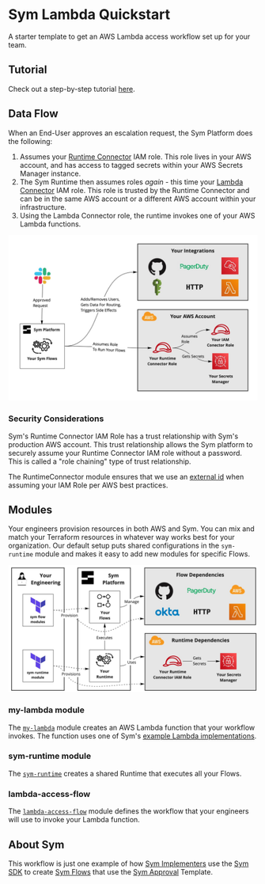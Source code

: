 # Sym Lambda Quickstart

A starter template to get an AWS Lambda access workflow set up for your team.

## Tutorial

Check out a step-by-step tutorial [here](https://lambda.tutorials.symops.com).

## Data Flow

When an End-User approves an escalation request, the Sym Platform does the following:

1. Assumes your [Runtime Connector](https://docs.symops.com/docs/runtime-connector) IAM role. This role lives in your AWS account, and has access to tagged secrets within your AWS Secrets Manager instance.
2. The Sym Runtime then assumes roles _again_ - this time your [Lambda Connector](https://docs.symops.com/docs/lambda-connector) IAM role. This role is trusted by the Runtime Connector and can be in the same AWS account or a different AWS account within your infrastructure.
3. Using the Lambda Connector role, the runtime invokes one of your AWS Lambda functions.

![Data Flow](docs/SymDataFlow.jpg)

### Security Considerations

Sym's Runtime Connector IAM Role has a trust relationship with Sym's production AWS account. This trust relationship allows the Sym platform to securely assume your Runtime Connector IAM role without a password. This is called a "role chaining" type of trust relationship.

The RuntimeConnector module ensures that we use an [external id](https://docs.aws.amazon.com/IAM/latest/UserGuide/id_roles_create_for-user_externalid.html) when assuming your IAM Role per AWS best practices.

## Modules

Your engineers provision resources in both AWS and Sym. You can mix and match your Terraform resources in whatever way works best for your organization. Our default setup puts shared configurations in the `sym-runtime` module and makes it easy to add new modules for specific Flows.

![Provisioning Flow](docs/SymProvisioningFlow.jpg)

### my-lambda module

The [`my-lambda`](modules/my-lambda) module creates an AWS Lambda function that your workflow invokes. The function uses one of Sym's [example Lambda implementations](https://github.com/symopsio/lambda-templates).

### sym-runtime module

The [`sym-runtime`](modules/sym-runtime) creates a shared Runtime that executes all your Flows.

### lambda-access-flow

The [`lambda-access-flow`](modules/lambda-access-flow) module defines the workflow that your engineers will use to invoke your Lambda function.

## About Sym

This workflow is just one example of how [Sym Implementers](https://docs.symops.com/docs/deploy-sym-platform) use the [Sym SDK](https://docs.symops.com/docs) to create [Sym Flows](https://docs.symops.com/docs/flows) that use the [Sym Approval](https://docs.symops.com/docs/sym-approval) Template.
